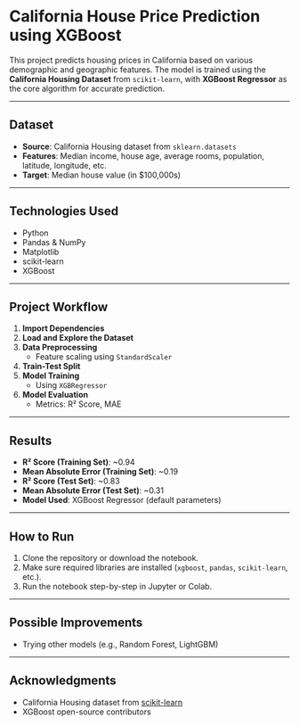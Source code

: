 # California House Price Prediction using XGBoost

This project predicts housing prices in California based on various demographic and geographic features. The model is trained using the **California Housing Dataset** from `scikit-learn`, with **XGBoost Regressor** as the core algorithm for accurate prediction.

---

## Dataset

- **Source**: California Housing dataset from `sklearn.datasets`
- **Features**: Median income, house age, average rooms, population, latitude, longitude, etc.
- **Target**: Median house value (in $100,000s)

---

## Technologies Used

- Python
- Pandas & NumPy
- Matplotlib
- scikit-learn
- XGBoost

---

## Project Workflow

1. **Import Dependencies**
2. **Load and Explore the Dataset**
3. **Data Preprocessing**
   - Feature scaling using `StandardScaler`
4. **Train-Test Split**
5. **Model Training**
   - Using `XGBRegressor`
6. **Model Evaluation**
   - Metrics: R² Score, MAE

---

## Results

- **R² Score (Training Set)**: ~0.94
- **Mean Absolute Error (Training Set)**: ~0.19
- **R² Score (Test Set)**: ~0.83
- **Mean Absolute Error (Test Set)**: ~0.31
- **Model Used**: XGBoost Regressor (default parameters)

---

## How to Run

1. Clone the repository or download the notebook.
2. Make sure required libraries are installed (`xgboost`, `pandas`, `scikit-learn`, etc.).
3. Run the notebook step-by-step in Jupyter or Colab.

---

## Possible Improvements

- Trying other models (e.g., Random Forest, LightGBM)

---

## Acknowledgments

- California Housing dataset from [scikit-learn](https://scikit-learn.org/)
- XGBoost open-source contributors
